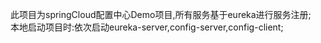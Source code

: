 此项目为springCloud配置中心Demo项目,所有服务基于eureka进行服务注册;  
本地启动项目时:依次启动eureka-server,config-server,config-client;
